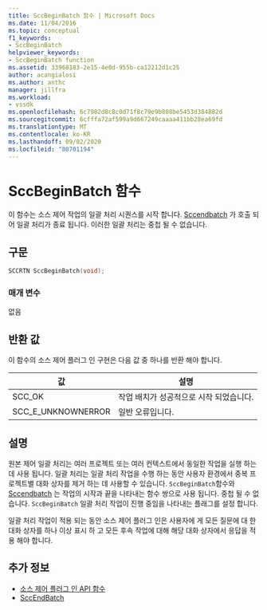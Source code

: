 ```yaml
---
title: SccBeginBatch 함수 | Microsoft Docs
ms.date: 11/04/2016
ms.topic: conceptual
f1_keywords:
- SccBeginBatch
helpviewer_keywords:
- SccBeginBatch function
ms.assetid: 33968183-2e15-4e0d-955b-ca12212d1c25
author: acangialosi
ms.author: anthc
manager: jillfra
ms.workload:
- vssdk
ms.openlocfilehash: 6c7982d8c8c0d71f8c79e9b808be5453d384882d
ms.sourcegitcommit: 6cfffa72af599a9d667249caaaa411bb28ea69fd
ms.translationtype: MT
ms.contentlocale: ko-KR
ms.lasthandoff: 09/02/2020
ms.locfileid: "80701194"
---
```

# <a name="sccbeginbatch-function"></a>SccBeginBatch 함수
이 함수는 소스 제어 작업의 일괄 처리 시퀀스를 시작 합니다. [Sccendbatch](../extensibility/sccendbatch-function.md) 가 호출 되어 일괄 처리가 종료 됩니다. 이러한 일괄 처리는 중첩 될 수 없습니다.

## <a name="syntax"></a>구문

```cpp
SCCRTN SccBeginBatch(void);
```

### <a name="parameters"></a>매개 변수
 없음

## <a name="return-value"></a>반환 값
 이 함수의 소스 제어 플러그 인 구현은 다음 값 중 하나를 반환 해야 합니다.

|값|설명|
|-----------|-----------------|
|SCC_OK|작업 배치가 성공적으로 시작 되었습니다.|
|SCC_E_UNKNOWNERROR|일반 오류입니다.|

## <a name="remarks"></a>설명
 원본 제어 일괄 처리는 여러 프로젝트 또는 여러 컨텍스트에서 동일한 작업을 실행 하는 데 사용 됩니다. 일괄 처리는 일괄 처리 작업을 수행 하는 동안 사용자 환경에서 중복 프로젝트별 대화 상자를 제거 하는 데 사용할 수 있습니다. `SccBeginBatch`함수와 [Sccendbatch](../extensibility/sccendbatch-function.md) 는 작업의 시작과 끝을 나타내는 함수 쌍으로 사용 됩니다. 중첩 될 수 없습니다. `SccBeginBatch` 일괄 처리 작업이 진행 중임을 나타내는 플래그를 설정 합니다.

 일괄 처리 작업이 적용 되는 동안 소스 제어 플러그 인은 사용자에 게 모든 질문에 대 한 대화 상자를 하나 이상 표시 하 고 모든 후속 작업에 대해 해당 대화 상자에서 응답을 적용 해야 합니다.

## <a name="see-also"></a>추가 정보
- [소스 제어 플러그 인 API 함수](../extensibility/source-control-plug-in-api-functions.md)
- [SccEndBatch](../extensibility/sccendbatch-function.md)
